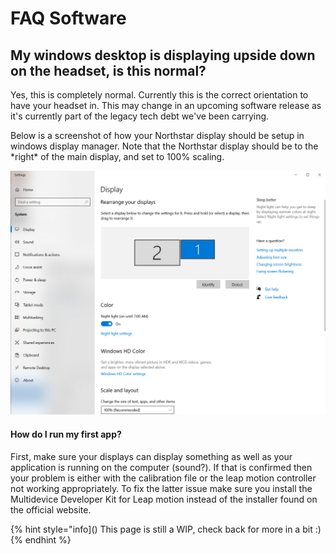# FAQ Software

## My windows desktop is displaying upside down on the headset, is this normal?

Yes, this is completely normal. Currently this is the correct orientation to have your headset in. This may change in an upcoming software release as it's currently part of the legacy tech debt we've been carrying.   
  
Below is a screenshot of how your Northstar display should be setup in windows display manager. Note that the Northstar display should be to the \*right\* of the main display, and set to 100% scaling. 

![](../assets/image%20(6).png)

#### How do I run my first app?

First, make sure your displays can display something as well as your application is running on the computer \(sound?\). If that is confirmed then your problem is either with the calibration file or the leap motion controller not working appropriately. To fix the latter issue make sure you install the Multidevice Developer Kit for Leap motion instead of the installer found on the official website.  


{% hint style="info]()
This page is still a WIP, check back for more in a bit :\)
{% endhint %}



